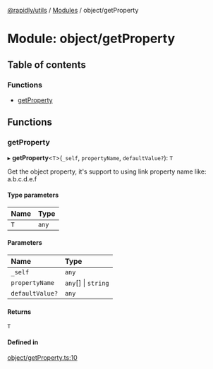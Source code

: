 [@rapidly/utils](../README.md) / [Modules](../modules.md) / object/getProperty

# Module: object/getProperty

## Table of contents

### Functions

- [getProperty](object_getProperty.md#getproperty)

## Functions

### getProperty

▸ **getProperty**<`T`\>(`_self`, `propertyName`, `defaultValue?`): `T`

Get the object property, it's support to using link property name like: a.b.c.d.e.f

#### Type parameters

| Name | Type |
| :------ | :------ |
| `T` | `any` |

#### Parameters

| Name | Type |
| :------ | :------ |
| `_self` | `any` |
| `propertyName` | `any`[] \| `string` |
| `defaultValue?` | `any` |

#### Returns

`T`

#### Defined in

[object/getProperty.ts:10](https://github.com/canguser/rapidly-utils/blob/7d8bf42/main/object/getProperty.ts#L10)
